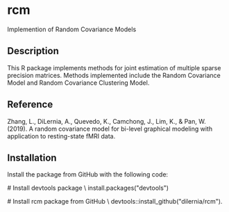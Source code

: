 # rcm

Implemention of Random Covariance Models

## Description

This R package implements methods for joint estimation of multiple sparse precision matrices. Methods implemented include the Random Covariance Model and Random Covariance Clustering Model. 

## Reference

Zhang, L., DiLernia, A., Quevedo, K., Camchong, J., Lim, K., & Pan, W. (2019). A random covariance model for bi-level graphical modeling with application to resting-state fMRI data.

## Installation

Install the package from GitHub with the following code:

\# Install devtools package \\
install.packages("devtools")

\# Install rcm package from GitHub \\
devtools::install_github("dilernia/rcm").
